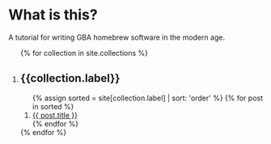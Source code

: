 # What is this?

A tutorial for writing GBA homebrew software in the modern age.

<ol>
  {% for collection in site.collections %}
  <li>
    <h2>{{collection.label}}</h2>
    <ol>
      {% assign sorted = site[collection.label] | sort: 'order' %}
      {% for post in sorted %}
      <li>
        <a href="{{ post.url | relative_url }}">{{ post.title }}</a>
      </li>
      {% endfor %}
    </ol>
  </li>
  {% endfor %}
</ol>
